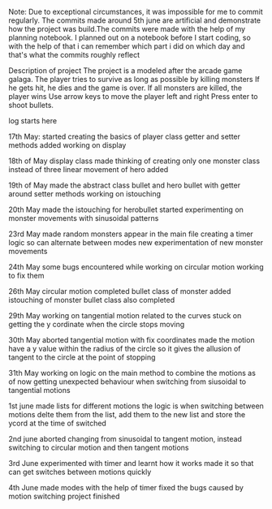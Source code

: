 Note: Due to exceptional circumstances, it was impossible for me to
commit regularly. The commits made around 5th june are artificial and
demonstrate how the project was build.The commits were made with the
help of my planning notebook. I planned out on a notebook before I
start coding, so with the help of that i can remember which part i did
on which day and that's what the commits roughly reflect

Description of project
The project is a modeled after the arcade game galaga.
The player tries to survive as long as possible by killing monsters
If he gets hit, he dies and the game is over.
If all monsters are killed, the player wins
Use arrow keys to move the player left and right
Press enter to shoot bullets.

log starts here

17th May:
started creating the basics of player class
getter and setter methods added
working on display

18th of May
display class made
thinking of creating only one monster class instead of three
linear movement of hero added

19th of May
made the abstract class bullet and hero bullet with getter around
setter methods
working on istouching

20th May
made the istouching for herobullet
started experimenting on monster movements with sinusoidal patterns

23rd May
made random monsters appear in the main file
creating a timer logic so can alternate between modes
new experimentation of new monster movements

24th May
some bugs encountered while working on circular motion
working to fix them

26th May
circular motion completed
bullet class of monster added
istouching of monster bullet class also completed

29th May
working on tangential motion related to the curves
stuck on getting the y cordinate when the circle stops moving

30th May
aborted tangential motion with fix coordinates
made the motion have a y value within the radius of the circle
so it gives the allusion of tangent to the circle
at the point of stopping

31th May
working on logic on the main method to combine the motions
as of now getting unexpected behaviour when switching from siusoidal to
tangential motions

1st june
made lists for different motions
the logic is when switching between motions delte them from the list,
add them to the new list and store the ycord at the time of switched

2nd june
aborted changing from sinusoidal to tangent motion, instead switching to circular motion and then tangent motions

3rd June
experimented with timer and learnt how it works
made it so that can get switches between motions quickly

4th June
made modes with the help of timer
fixed the bugs caused by motion switching
project finished
